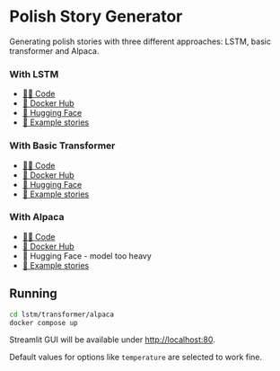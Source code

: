 # Polish Story Generator

Generating polish stories with three different approaches: LSTM, basic transformer and Alpaca.

### With LSTM
- [👨‍💻 Code](lstm)
- [🐋 Docker Hub](https://hub.docker.com/r/klima77/lstm-polish-story-generator)
- [🤗 Hugging Face](https://huggingface.co/spaces/klima7/lstm-polish-story-generator)
- [📝 Example stories](lstm/README.md)

### With Basic Transformer
- [👨‍💻 Code](transformer)
- [🐋 Docker Hub](https://hub.docker.com/r/klima77/transformer-polish-story-generator)
- [🤗 Hugging Face](https://huggingface.co/spaces/klima7/transformer-polish-story-generator)
- [📝 Example stories](transformer/README.md)

### With Alpaca
- [👨‍💻 Code](alpaca)
- [🐋 Docker Hub](https://hub.docker.com/r/klima77/alpaca-polish-story-generator)
- 🤗 Hugging Face - model too heavy
- [📝 Example stories](alpaca/README.md)

## Running

```bash
cd lstm/transformer/alpaca
docker compose up
```

Streamlit GUI will be available under [http://localhost:80](http://localhost/). 

Default values for options like `temperature` are selected to work fine.

